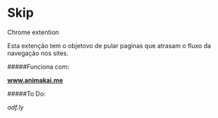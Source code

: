 Skip
==========

Chrome extention

Esta extenção tem o objetovo de pular paginas que atrasam o fluxo da navegação nos sites.

#####Funciona com:

**www.animakai.me**

#####To Do:

*adf.ly*

